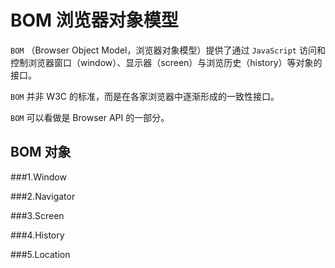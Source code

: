 BOM 浏览器对象模型
==============

`BOM` （Browser Object Model，浏览器对象模型）提供了通过 `JavaScript` 访问和控制浏览器窗口（window）、显示器（screen）与浏览历史（history）等对象的接口。

`BOM` 并非 W3C 的标准，而是在各家浏览器中逐渐形成的一致性接口。

`BOM` 可以看做是 Browser API 的一部分。

BOM 对象
--------

###1.Window

###2.Navigator

###3.Screen

###4.History

###5.Location